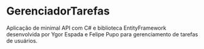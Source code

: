 # GerenciadorTarefas
Aplicação de minimal API com C# e biblioteca EntityFramework desenvolvida por Ygor Espada e Felipe Pupo para gerenciamento de tarefas de usuários.

